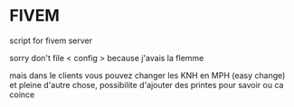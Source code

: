 # FIVEM
script for fivem server


sorry don't file < config > because j'avais la flemme 

mais dans le clients vous pouvez changer les KNH en MPH (easy change) 
et pleine d'autre chose, possibilite d'ajouter des printes pour savoir ou ca coince 
